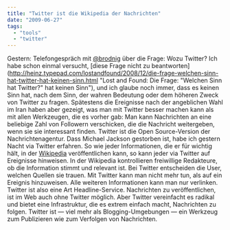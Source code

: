 ```yaml
---
title: "Twitter ist die Wikipedia der Nachrichten"
date: "2009-06-27"
tags: 
  - "tools"
  - "twitter"
---
```


Gestern: Telefongespräch mit [@brodnig](http://twitter.com/brodnig/ "ingrid brodnig (brodnig) on Twitter") über die Frage: Wozu Twitter? Ich habe schon einmal versucht, [diese Frage nicht zu beantworten](http://heinz.typepad.com/lostandfound/2008/12/die-frage-welchen-sinn-hat-twitter-hat-keinen-sinn.html "Lost and Found: Die Frage: "Welchen Sinn hat Twitter?" hat keinen Sinn"), und ich glaube noch immer, dass es keinen Sinn hat, nach dem Sinn, der wahren Bedeutung oder dem höheren Zweck von Twitter zu fragen. Spätestens die Ereignisse nach der angeblichen Wahl im Iran haben aber gezeigt, was man mit Twitter besser machen kann als mit allen Werkzeugen, die es vorher gab: Man kann Nachrichten an eine beliebige Zahl von Followern verschicken, die die Nachricht weitergeben, wenn sie sie interessant finden. Twitter ist die Open Source-Version der Nachrichtenagentur. Dass Michael Jackson gestorben ist, habe ich gestern Nacht via Twitter erfahren. So wie jeder Informationen, die er für wichtig hält, in der [Wikipedia](http://de.wikipedia.org/wiki/Wikipedia:Hauptseite "Wikipedia – Die freie Enzyklopädie") veröffentlichen kann, so kann jeder via Twitter auf Ereignisse hinweisen. In der Wikipedia kontrollieren freiwillige Redakteure, ob die Information stimmt und relevant ist. Bei Twitter entscheiden die User, welchen Quellen sie trauen. Mit Twitter kann man nicht mehr tun, als auf ein Ereignis hinzuweisen. Alle weiteren Informationen kann man nur verlinken. Twitter ist also eine Art Headline-Service. Nachrichten zu veröffentlichen, ist im Web auch ohne Twitter möglich. Aber Twitter vereinfacht es radikal und bietet eine Infrastruktur, die es extrem einfach macht, Nachrichten zu folgen. Twitter ist — viel mehr als Blogging-Umgebungen — ein Werkzeug zum Publizieren wie zum Verfolgen von Nachrichten.
